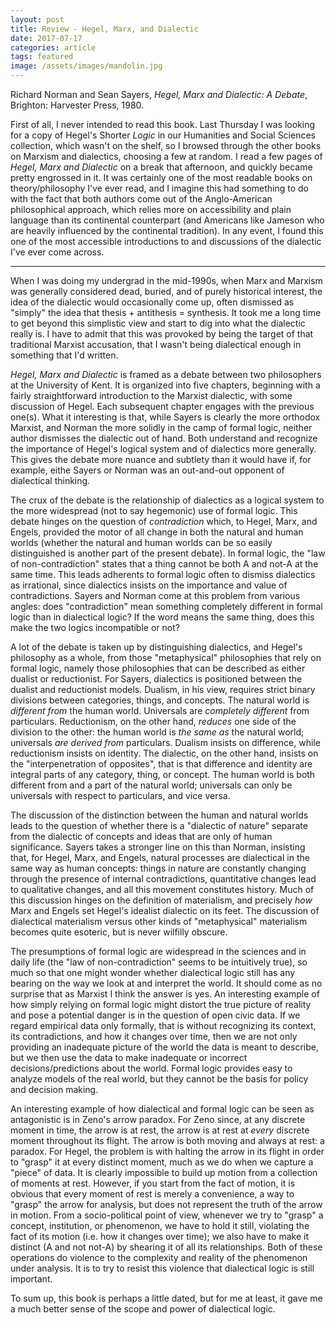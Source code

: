 ```yaml
---
layout: post
title: Review - Hegel, Marx, and Dialectic
date: 2017-07-17
categories: article
tags: featured
image: /assets/images/mandolin.jpg
---
```


Richard Norman and Sean Sayers, *Hegel, Marx and Dialectic: A Debate*,
Brighton: Harvester Press, 1980.

First of all, I never intended to read this book. Last Thursday I was looking for a
copy of Hegel's Shorter *Logic* in our Humanities and Social Sciences
collection, which wasn't on the shelf, so I browsed through the other
books on Marxism and dialectics, choosing a few at random. I read a few
pages of *Hegel, Marx and Dialectic* on a break that afternoon, and
quickly became pretty engrossed in it. It was certainly one of the most
readable books on theory/philosophy I've ever read, and I imagine this
had something to do with the fact that both authors come out of the
Anglo-American philosophical approach, which relies more on
accessibility and plain language than its continental counterpart (and
Americans like Jameson who are heavily influenced by the continental
tradition). In any event, I found this one of the most accessible
introductions to and discussions of the dialectic I've ever come across.

---

When I was doing my undergrad in the mid-1990s, when Marx and Marxism
was generally considered dead, buried, and of purely historical
interest, the idea of the dialectic would occasionally come up, often
dismissed as "simply" the idea that thesis + antithesis = synthesis. It
took me a long time to get beyond this simplistic view and start to dig
into what the dialectic really is. I have to admit that this was
provoked by being the target of that traditional Marxist accusation,
that I wasn't being dialectical enough in something that I'd written.

*Hegel, Marx and Dialectic* is framed as a debate between two
philosophers at the University of Kent. It is organized into five
chapters, beginning with a fairly straightforward introduction to the
Marxist dialectic, with some discussion of Hegel. Each subsequent
chapter engages with the previous one(s). What it interesting is that,
while Sayers is clearly the more orthodox Marxist, and Norman the more
solidly in the camp of formal logic, neither author dismisses the dialectic out of hand. Both understand and recognize the importance of Hegel's logical system and of dialectics more generally. This gives the debate
more nuance and subtlety than it would have if, for example, eithe
Sayers or Norman was an out-and-out opponent of dialectical thinking.

The crux of the debate is the relationship of dialectics as a logical
system to the more widespread (not to say hegemonic) use of formal
logic. This debate hinges on the question of *contradiction* which, to
Hegel, Marx, and Engels, provided the motor of all change in both the
natural and human worlds (whether the natural and human worlds can be
so easily distinguished is another part of the present debate). In
formal logic, the "law of non-contradiction" states that a thing cannot
be both A and not-A at the same time. This leads adherents to formal
logic often to dismiss dialectics as irrational, since dialectics
insists on the importance and value of contradictions. Sayers and Norman
come at this problem from various angles: does "contradiction" mean
something completely different in formal logic than in dialectical
logic? If the word means the same thing, does this make the two logics
incompatible or not?

A lot of the debate is taken up by distinguishing dialectics, and
Hegel's philosophy as a whole, from those "metaphysical" philosophies
that rely on formal logic, namely those philosophies that can be
described as either dualist or reductionist. For Sayers, dialectics is
positioned between the dualist and reductionist models. Dualism, in his
view, requires strict binary divisions between categories, things, and
concepts. The natural world is *different from* the human world.
Universals are *completely different* from particulars. Reductionism, on
the other hand, *reduces* one side of the division to the other: the
human world is *the same as* the natural world; universals *are derived
from* particulars. Dualism insists on difference, while reductionism
insists on identity. The dialectic, on the other hand, insists on the
"interpenetration of opposites", that is that difference and identity
are integral parts of any category, thing, or concept. The human world
is both different from and a part of the natural world; universals can
only be universals with respect to particulars, and vice versa.

The discussion of the distinction between the human and natural worlds
leads to the question of whether there is a "dialectic of nature"
separate from the dialectic of concepts and ideas that are only of human
significance. Sayers takes a stronger line on this than Norman,
insisting that, for Hegel, Marx, and Engels, natural processes are
dialectical in the same way as human concepts: things in nature are
constantly changing through the presence of internal contradictions, quantitative changes lead to qualitative changes, and all this movement constitutes history. Much of this discussion hinges on the definition of materialism, and precisely *how* Marx and Engels set Hegel's idealist dialectic on its feet. The discussion of dialectical materialism versus other kinds of "metaphysical" materialism becomes quite esoteric, but is never wilfilly obscure.

The presumptions of formal logic are widespread in the sciences and in
daily life (the "law of non-contradiction" seems to be intuitively
true), so much so that one might wonder whether dialectical logic still
has any bearing on the way we look at and interpret the world. It should
come as no surprise that as Marxist I think the answer is yes. An
interesting example of how simply relying on formal logic might distort
the true picture of reality and pose a potential danger is in the
question of open civic data. If we regard empirical data only formally, that is
without recognizing its context, its contradictions, and how it changes
over time, then we are not only providing an inadequate picture of the
world the data is meant to describe, but we then use the data to make
inadequate or incorrect decisions/predictions about the world. Formal
logic provides easy to analyze models of the real world, but they cannot
be the basis for policy and decision making.

An interesting example of how dialectical and formal logic can be seen
as antagonistic is in Zeno's arrow paradox. For Zeno since, at any
discrete moment in time, the arrow is at rest, the arrow is at rest at
*every* discrete moment throughout its flight. The arrow is both moving
and always at rest: a paradox. For Hegel, the problem is with halting
the arrow in its flight in order to "grasp" it at every distinct moment,
much as we do when we capture a "piece" of data. It is clearly
impossible to build up motion from a collection of moments at rest.
However, if you start from the fact of motion, it is obvious that
every moment of rest is merely a convenience, a way to "grasp" the arrow
for analysis, but does not represent the truth of the arrow in motion.
From a socio-political point of view, whenever we try to "grasp" a
concept, institution, or phenomenon, we have to hold it still, violating
the fact of its motion (i.e. how it changes over time); we also have to
make it distinct (A and not not-A) by shearing it of all its
relationships. Both of these operations do violence to the complexity
and reality of the phenomenon under analysis. It is to try to resist
this violence that dialectical logic is still important. 

To sum up, this book is
perhaps a little dated, but for me at least, it gave me a much better
sense of the scope and power of dialectical logic.
